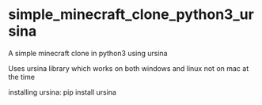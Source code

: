 # simple_minecraft_clone_python3_ursina
A simple minecraft clone in python3 using ursina

Uses ursina library which works on both windows and linux not on mac at the time

installing ursina:
pip install ursina
